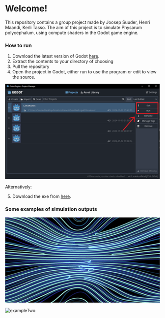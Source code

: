 # Welcome!

This repository contains a group project made by Joosep Suuder, Henri Maandi, Kerli Tasso.
The aim of this project is to simulate Physarum polycephalum, using compute shaders in the Godot game engine.

### How to run

1. Download the latest version of Godot [here](https://godotengine.org/).
2. Extract the contents to your directory of choosing
3. Pull the repository
4. Open the project in Godot, either run to use the program or edit to view the source.

![How to](./readmeAssets/howToRun.PNG)

Alternatively:

5. Download the exe from [here](https://owncloud.ut.ee/owncloud/s/Kp2AFTtLHjfRNrH).

### Some examples of simulation outputs

![exampleOne](./readmeAssets/Capture.PNG)

![exampleTwo](./readmeAssets/Capture2.PNG)
